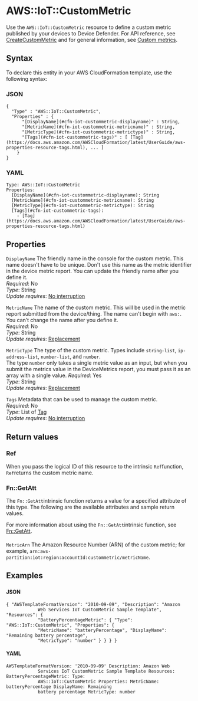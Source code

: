 # AWS::IoT::CustomMetric<a name="aws-resource-iot-custommetric"></a>

 Use the `AWS::IoT::CustomMetric` resource to define a custom metric published by your devices to Device Defender\. For API reference, see [CreateCustomMetric](https://docs.aws.amazon.com/iot/latest/apireference/API_CreateCustomMetric.html) and for general information, see [Custom metrics](https://docs.aws.amazon.com/iot/latest/developerguide/dd-detect-custom-metrics.html)\.

## Syntax<a name="aws-resource-iot-custommetric-syntax"></a>

To declare this entity in your AWS CloudFormation template, use the following syntax:

### JSON<a name="aws-resource-iot-custommetric-syntax.json"></a>

```
{
  "Type" : "AWS::IoT::CustomMetric",
  "Properties" : {
      "[DisplayName](#cfn-iot-custommetric-displayname)" : String,
      "[MetricName](#cfn-iot-custommetric-metricname)" : String,
      "[MetricType](#cfn-iot-custommetric-metrictype)" : String,
      "[Tags](#cfn-iot-custommetric-tags)" : [ [Tag](https://docs.aws.amazon.com/AWSCloudFormation/latest/UserGuide/aws-properties-resource-tags.html), ... ]
    }
}
```

### YAML<a name="aws-resource-iot-custommetric-syntax.yaml"></a>

```
Type: AWS::IoT::CustomMetric
Properties: 
  [DisplayName](#cfn-iot-custommetric-displayname): String
  [MetricName](#cfn-iot-custommetric-metricname): String
  [MetricType](#cfn-iot-custommetric-metrictype): String
  [Tags](#cfn-iot-custommetric-tags): 
    - [Tag](https://docs.aws.amazon.com/AWSCloudFormation/latest/UserGuide/aws-properties-resource-tags.html)
```

## Properties<a name="aws-resource-iot-custommetric-properties"></a>

`DisplayName`  <a name="cfn-iot-custommetric-displayname"></a>
 The friendly name in the console for the custom metric\. This name doesn't have to be unique\. Don't use this name as the metric identifier in the device metric report\. You can update the friendly name after you define it\.   
*Required*: No  
*Type*: String  
*Update requires*: [No interruption](https://docs.aws.amazon.com/AWSCloudFormation/latest/UserGuide/using-cfn-updating-stacks-update-behaviors.html#update-no-interrupt)

`MetricName`  <a name="cfn-iot-custommetric-metricname"></a>
 The name of the custom metric\. This will be used in the metric report submitted from the device/thing\. The name can't begin with `aws:`\. You can’t change the name after you define it\.  
*Required*: No  
*Type*: String  
*Update requires*: [Replacement](https://docs.aws.amazon.com/AWSCloudFormation/latest/UserGuide/using-cfn-updating-stacks-update-behaviors.html#update-replacement)

`MetricType`  <a name="cfn-iot-custommetric-metrictype"></a>
 The type of the custom metric\. Types include `string-list`, `ip-address-list`, `number-list`, and `number`\.   
The type `number` only takes a single metric value as an input, but when you submit the metrics value in the DeviceMetrics report, you must pass it as an array with a single value\.
*Required*: Yes  
*Type*: String  
*Update requires*: [Replacement](https://docs.aws.amazon.com/AWSCloudFormation/latest/UserGuide/using-cfn-updating-stacks-update-behaviors.html#update-replacement)

`Tags`  <a name="cfn-iot-custommetric-tags"></a>
 Metadata that can be used to manage the custom metric\.   
*Required*: No  
*Type*: List of [Tag](https://docs.aws.amazon.com/AWSCloudFormation/latest/UserGuide/aws-properties-resource-tags.html)  
*Update requires*: [No interruption](https://docs.aws.amazon.com/AWSCloudFormation/latest/UserGuide/using-cfn-updating-stacks-update-behaviors.html#update-no-interrupt)

## Return values<a name="aws-resource-iot-custommetric-return-values"></a>

### Ref<a name="aws-resource-iot-custommetric-return-values-ref"></a>

 When you pass the logical ID of this resource to the intrinsic `Ref`function, `Ref`returns the custom metric name\.

### Fn::GetAtt<a name="aws-resource-iot-custommetric-return-values-fn--getatt"></a>

The `Fn::GetAtt`intrinsic function returns a value for a specified attribute of this type\. The following are the available attributes and sample return values\.

For more information about using the `Fn::GetAtt`intrinsic function, see [Fn::GetAtt](https://docs.aws.amazon.com/AWSCloudFormation/latest/UserGuide/intrinsic-function-reference-getatt.html)\.

#### <a name="aws-resource-iot-custommetric-return-values-fn--getatt-fn--getatt"></a>

`MetricArn`  <a name="MetricArn-fn::getatt"></a>
The Amazon Resource Number \(ARN\) of the custom metric; for example, `arn:aws-partition:iot:region:accountId:custommetric/metricName`\.

## Examples<a name="aws-resource-iot-custommetric--examples"></a>



### <a name="aws-resource-iot-custommetric--examples--"></a>



#### JSON<a name="aws-resource-iot-custommetric--examples----json"></a>

```
{ "AWSTemplateFormatVersion": "2010-09-09", "Description": "Amazon
            Web Services IoT CustomMetric Sample Template", "Resources": {
            "BatteryPercentageMetric": { "Type": "AWS::IoT::CustomMetric", "Properties": {
            "MetricName": "batteryPercentage", "DisplayName": "Remaining battery percentage",
            "MetricType": "number" } } } }
```

#### YAML<a name="aws-resource-iot-custommetric--examples----yaml"></a>

```
AWSTemplateFormatVersion: '2010-09-09' Description: Amazon Web
            Services IoT CustomMetric Sample Template Resources: BatteryPercentageMetric: Type:
            AWS::IoT::CustomMetric Properties: MetricName: batteryPercentage DisplayName: Remaining
            battery percentage MetricType: number
```